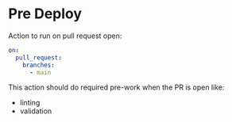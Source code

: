 # Pre Deploy

Action to run on pull request open:

```yaml
on:
  pull_request:
    branches:
      - main
```

This action should do required pre-work when the PR is open like:

- linting
- validation
